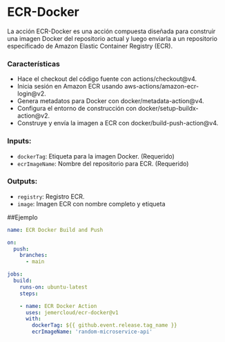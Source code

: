 # ECR-Docker

La acción ECR-Docker es una acción compuesta diseñada para construir una imagen Docker del repositorio actual y luego enviarla a un repositorio especificado de Amazon Elastic Container Registry (ECR).

### Características
* Hace el checkout del código fuente con actions/checkout@v4.
* Inicia sesión en Amazon ECR usando aws-actions/amazon-ecr-login@v2.
* Genera metadatos para Docker con docker/metadata-action@v4.
* Configura el entorno de construcción con docker/setup-buildx-action@v2.
* Construye y envía la imagen a ECR con docker/build-push-action@v4.

### Inputs:
* `dockerTag`: Etiqueta para la imagen Docker. (Requerido)
* `ecrImageName`: Nombre del repositorio para ECR. (Requerido)

### Outputs:
* `registry`: Registro ECR.
* `image`:  Imagen ECR con nombre completo y etiqueta


##Ejemplo

```yaml
name: ECR Docker Build and Push

on:
  push:
    branches:
      - main

jobs:
  build:
    runs-on: ubuntu-latest
    steps:

    - name: ECR Docker Action
      uses: jemercloud/ecr-docker@v1
      with:
        dockerTag: ${{ github.event.release.tag_name }}
        ecrImageName: 'random-microservice-api'
```